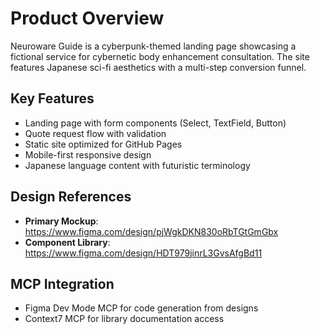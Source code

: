 # Product Overview

Neuroware Guide is a cyberpunk-themed landing page showcasing a fictional service for cybernetic body enhancement consultation. The site features Japanese sci-fi aesthetics with a multi-step conversion funnel.

## Key Features

- Landing page with form components (Select, TextField, Button)
- Quote request flow with validation
- Static site optimized for GitHub Pages
- Mobile-first responsive design
- Japanese language content with futuristic terminology

## Design References

- **Primary Mockup**: https://www.figma.com/design/pjWgkDKN830oRbTGtGmGbx
- **Component Library**: https://www.figma.com/design/HDT979jinrL3GvsAfgBd11

## MCP Integration

- Figma Dev Mode MCP for code generation from designs
- Context7 MCP for library documentation access
